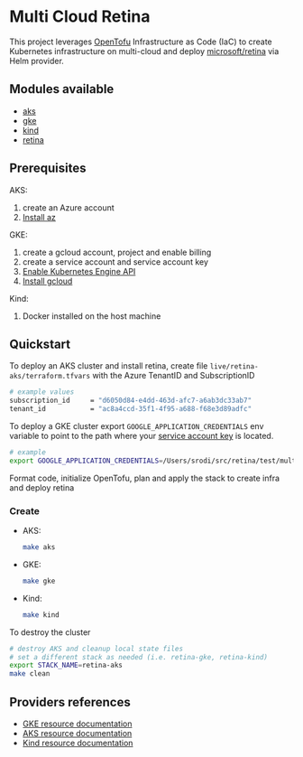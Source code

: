 # Multi Cloud Retina

This project leverages [OpenTofu](https://opentofu.org/docs/intro/) Infrastructure as Code (IaC) to create Kubernetes infrastructure on multi-cloud and deploy [microsoft/retina](https://github.com/microsoft/retina) via Helm provider.

## Modules available

* [aks](./modules/aks/)
* [gke](./modules/gke/)
* [kind](./modules/kind/)
* [retina](./modules/retina/)

## Prerequisites

AKS:

1. create an Azure account
2. [Install az](https://learn.microsoft.com/en-us/cli/azure/install-azure-cli)

GKE:

1. create a gcloud account, project and enable billing
2. create a service account and service account key
3. [Enable Kubernetes Engine API](https://console.developers.google.com/apis/api/container.googleapis.com/overview?project=mc-retina)
4. [Install gcloud](https://cloud.google.com/sdk/docs/install)

Kind:

1. Docker installed on the host machine

## Quickstart

To deploy an AKS cluster and install retina, create file `live/retina-aks/terraform.tfvars` with the Azure TenantID and SubscriptionID

```sh
# example values
subscription_id     = "d6050d84-e4dd-463d-afc7-a6ab3dc33ab7"
tenant_id           = "ac8a4ccd-35f1-4f95-a688-f68e3d89adfc"
```

To deploy a GKE cluster export `GOOGLE_APPLICATION_CREDENTIALS` env variable to point to the path where your [service account key](https://cloud.google.com/iam/docs/keys-create-delete) is located.

```sh
# example
export GOOGLE_APPLICATION_CREDENTIALS=/Users/srodi/src/retina/test/multicloud/live/retina-gke/service-key.json
```

Format code, initialize OpenTofu, plan and apply the stack to create infra and deploy retina

### Create

* AKS:

    ```sh
    make aks
    ```

* GKE:

    ```sh
    make gke
    ```

* Kind:

    ```sh
    make kind
    ```

To destroy the cluster

```sh
# destroy AKS and cleanup local state files
# set a different stack as needed (i.e. retina-gke, retina-kind)
export STACK_NAME=retina-aks
make clean
```

## Providers references

* [GKE resource documentation](https://registry.terraform.io/providers/hashicorp/google/latest/docs/resources/container_cluster)
* [AKS resource documentation](https://registry.terraform.io/providers/hashicorp/azurerm/latest/docs/resources/kubernetes_cluster)
* [Kind resource documentation](https://registry.terraform.io/providers/tehcyx/kind/latest/docs/resources/cluster)
